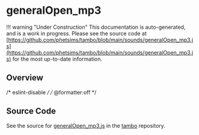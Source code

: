 # generalOpen_mp3

!!! warning "Under Construction"
    This documentation is auto-generated, and is a work in progress. Please see the source code at
    [https://github.com/phetsims/tambo/blob/main/sounds/generalOpen_mp3.js](https://github.com/phetsims/tambo/blob/main/sounds/generalOpen_mp3.js) for the most up-to-date information.

## Overview

/* eslint-disable */
/* @formatter:off */



## Source Code

See the source for [generalOpen_mp3.js](https://github.com/phetsims/tambo/blob/main/sounds/generalOpen_mp3.js) in the [tambo](https://github.com/phetsims/tambo) repository.
